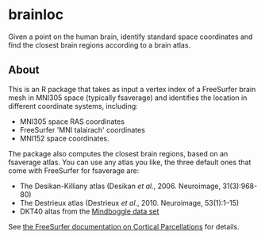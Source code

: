 # brainloc
Given a point on the human brain, identify standard space coordinates and find the closest brain regions according to a brain atlas.

## About

This is an R package that takes as input a vertex index of a FreeSurfer brain mesh in MNI305 space (typically fsaverage) and identifies the location in different coordinate systems, including:

* MNI305 space RAS coordinates
* FreeSurfer 'MNI talairach' coordinates
* MNI152 space coordinates.

The package also computes the closest brain regions, based on an fsaverage atlas. You can use any atlas you like, the three default ones that come with FreeSurfer for fsaverage are:

* The Desikan-Killiany atlas (Desikan *et al.*, 2006. Neuroimage, 31(3):968-80)
* The Destrieux atlas (Destrieux *et al.*, 2010. Neuroimage, 53(1):1–15)
* DKT40 altas from the [Mindboggle data set](https://mindboggle.info/data.html)

See [the FreeSurfer documentation on Cortical Parcellations](https://surfer.nmr.mgh.harvard.edu/fswiki/CorticalParcellation) for details.
